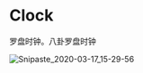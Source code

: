 # Clock
罗盘时钟。八卦罗盘时钟

![Snipaste_2020-03-17_15-29-56](/Users/wishmelzzz/Myiszz/Clock/README.assets/Snipaste_2020-03-17_15-29-56.png)